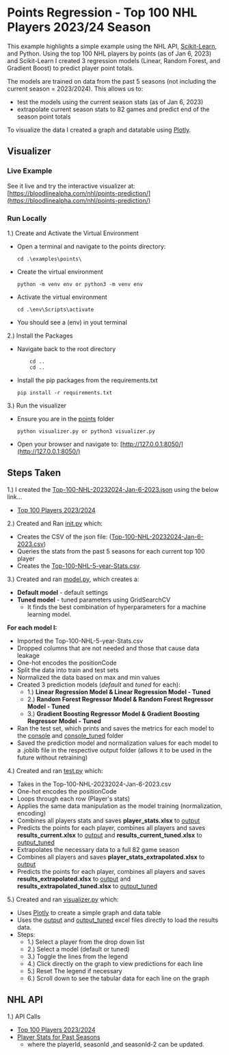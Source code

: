 # Points Regression - Top 100 NHL Players 2023/24 Season

This example highlights a simple example using the NHL API, [Scikit-Learn](https://scikit-learn.org/stable/), and Python. Using the top 100 NHL players by points (as of Jan 6, 2023) and Scikit-Learn I created 3 regression models (Linear, Random Forest, and Gradient Boost) to predict player point totals. 

The models are trained on data from the past 5 seasons (not including the current season = 2023/2024). This allows us to:
- test the models using the current season stats (as of Jan 6, 2023)
- extrapolate current season stats to 82 games and predict end of the season point totals

To visualize the data I created a graph and datatable using [Plotly](https://dash.plotly.com/).
## Visualizer

### Live Example
See it live and try the interactive visualizer at: [https://bloodlinealpha.com/nhl/points-prediction/](https://bloodlinealpha.com/nhl/points-prediction/)

### Run Locally
1.) Create and Activate the Virtual Environment
- Open a terminal and navigate to the points directory:
    ```shell
    cd .\examples\points\
- Create the virtual environment
    ```shell
    python -m venv env or python3 -m venv env
- Activate the virtual environment
    ```shell
    cd .\env\Scripts\activate
- You should see a (env) in yout terminal

2.) Install the Packages 
- Navigate back to the root directory
    ```shell
        cd ..
        cd ..
- Install the pip packages from the requirements.txt
    ```shell
    pip install -r requirements.txt
3.) Run the visualizer
- Ensure you are in the [points](examples\points) folder
    ```shell
    python visualizer.py or python3 visualizer.py 
- Open your browser and navigate to: [http://127.0.0.1:8050/](http://127.0.0.1:8050/)


## Steps Taken
1.) I created the [Top-100-NHL-20232024-Jan-6-2023.json](Top-100-NHL-20232024-Jan-6-2023.json) using the below link...
- [Top 100 Players 2023/2024](https://api.nhle.com/stats/rest/en/skater/summary?isAggregate=false&isGame=false&sort=%5B%7B%22property%22:%22points%22,%22direction%22:%22DESC%22%7D,%7B%22property%22:%22playerId%22,%22direction%22:%22ASC%22%7D%5D&start=0&limit=100&factCayenneExp=gamesPlayed%3E=1&cayenneExp=gameTypeId=2%20and%20seasonId%3C=20232024%20and%20seasonId%3E=20232024)


2.) Created and Ran [init.py](init.py) which:
- Creates the CSV of the json file: ([Top-100-NHL-20232024-Jan-6-2023.csv](csv\Top-100-NHL-20232024-Jan-6-2023.csv))
- Queries the stats from the past 5 seasons for each current top 100 player
- Creates the [Top-100-NHL-5-year-Stats.csv](csv\Top-100-NHL-5-year-Stats.csv).

3.) 
Created and ran [model.py](model.py), which creates a:
- **Default model** - default settings
- **Tuned model** - tuned parameters using GridSearchCV
    - It finds the best combination of hyperparameters for a machine learning model.

**For each model I:**
- Imported the Top-100-NHL-5-year-Stats.csv
- Dropped columns that are not needed and those that cause data leakage
- One-hot encodes the positionCode
- Split the data into train and test sets
- Normalized the data based on max and min values
- Created 3 prediction models (*default* and *tuned* for each):
    - 1.) **Linear Regression Model & Linear Regression Model - Tuned**
    - 2.) **Random Forest Regressor Model & Random Forest Regressor Model - Tuned**
    - 3.) **Gradient Boosting Regressor Model & Gradient Boosting Regressor Model - Tuned**
- Ran the test set, which prints and saves the metrics for each model to the [console](output/console) and [console_tuned](output_tuned/console/) folder
- Saved the prediction model and normalization values for each model to a .joblib file in the respective output folder (allows it to be used in the future without retraining)

4.) Created and ran [test.py](test.py) which:
- Takes in the Top-100-NHL-20232024-Jan-6-2023.csv
- One-hot encodes the positionCode
- Loops through each row (Player's stats)
- Applies the same data manipulation as the model training (normalization, encoding)
- Combines all players stats and saves **player_stats.xlsx** to [output](output)
- Predicts the points for each player, combines all players and saves **results_current.xlsx** to [output](output) and **results_current_tuned.xlsx** to [output_tuned](output_tuned)
- Extrapolates the necessary data to a full 82 game season
- Combines all players and saves **player_stats_extrapolated.xlsx** to [output](output)
- Predicts the points for each player, combines all players and saves **results_extrapolated.xlsx** to [output](output) and **results_extrapolated_tuned.xlsx** to [output_tuned](output_tuned)

5.) Created and ran [visualizer.py](visualizer.py) which:
- Uses [Plotly](https://dash.plotly.com/) to create a simple graph and data table
- Uses the [output](output) and [output_tuned](output_tuned) excel files directly to load the results data.
- Steps:
    - 1.) Select a player from the drop down list
    - 2.) Select a model (default or tuned)
    - 3.) Toggle the lines from the legend
    - 4.) Click directly on the graph to view predictions for each line
    - 5.) Reset The legend if necessary
    - 6.) Scroll down to see the tabular data for each line on the graph


## NHL API
1.) API Calls
- [Top 100 Players 2023/2024](https://api.nhle.com/stats/rest/en/skater/summary?isAggregate=false&isGame=false&sort=%5B%7B%22property%22:%22points%22,%22direction%22:%22DESC%22%7D,%7B%22property%22:%22playerId%22,%22direction%22:%22ASC%22%7D%5D&start=0&limit=100&factCayenneExp=gamesPlayed%3E=1&cayenneExp=gameTypeId=2%20and%20seasonId%3C=20232024%20and%20seasonId%3E=20232024)
- [Player Stats for Past Seasons](https://api.nhle.com/stats/rest/en/skater/summary?isAggregate=false&isGame=false&sort=%5B%7B%22property%22:%22points%22,%22direction%22:%22DESC%22%7D,%7B%22property%22:%22playerId%22,%22direction%22:%22ASC%22%7D%5D&start=0&limit=100&factCayenneExp=gamesPlayed%3E=1&cayenneExp=gameTypeId=2%20and%20seasonId%3C=20232024%20and%20seasonId-2%3E=20182019%20and%20playerId=8477492) 
    - where the playerId, seasonId ,and seasonId-2 can be updated.